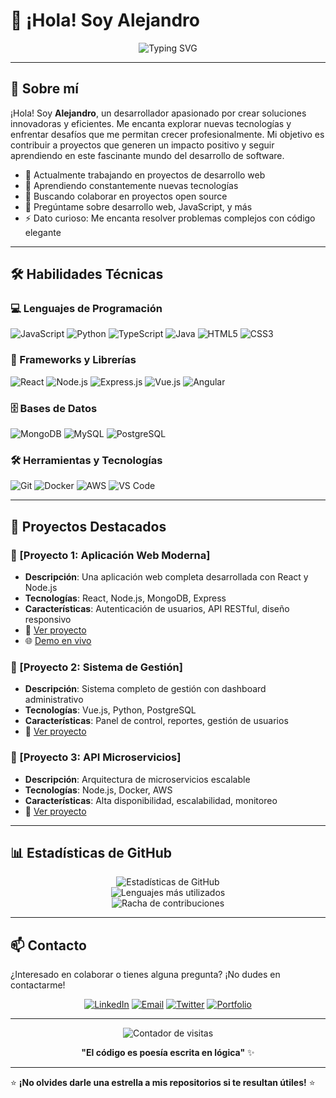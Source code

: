 # 👋 ¡Hola! Soy Alejandro

<div align="center">
  <img src="https://readme-typing-svg.herokuapp.com?font=Fira+Code&pause=1000&color=2196F3&center=true&vCenter=true&width=435&lines=Desarrollador+Full+Stack;Apasionado+por+la+tecnología;Siempre+aprendiendo+algo+nuevo" alt="Typing SVG" />
</div>

---

## 🚀 Sobre mí

¡Hola! Soy **Alejandro**, un desarrollador apasionado por crear soluciones innovadoras y eficientes. Me encanta explorar nuevas tecnologías y enfrentar desafíos que me permitan crecer profesionalmente. Mi objetivo es contribuir a proyectos que generen un impacto positivo y seguir aprendiendo en este fascinante mundo del desarrollo de software.

- 🔭 Actualmente trabajando en proyectos de desarrollo web
- 🌱 Aprendiendo constantemente nuevas tecnologías
- 👯 Buscando colaborar en proyectos open source
- 💬 Pregúntame sobre desarrollo web, JavaScript, y más
- ⚡ Dato curioso: Me encanta resolver problemas complejos con código elegante

---

## 🛠️ Habilidades Técnicas

### 💻 Lenguajes de Programación
![JavaScript](https://img.shields.io/badge/JavaScript-F7DF1E?style=for-the-badge&logo=javascript&logoColor=black)
![Python](https://img.shields.io/badge/Python-3776AB?style=for-the-badge&logo=python&logoColor=white)
![TypeScript](https://img.shields.io/badge/TypeScript-007ACC?style=for-the-badge&logo=typescript&logoColor=white)
![Java](https://img.shields.io/badge/Java-ED8B00?style=for-the-badge&logo=java&logoColor=white)
![HTML5](https://img.shields.io/badge/HTML5-E34F26?style=for-the-badge&logo=html5&logoColor=white)
![CSS3](https://img.shields.io/badge/CSS3-1572B6?style=for-the-badge&logo=css3&logoColor=white)

### 🚀 Frameworks y Librerías
![React](https://img.shields.io/badge/React-20232A?style=for-the-badge&logo=react&logoColor=61DAFB)
![Node.js](https://img.shields.io/badge/Node.js-43853D?style=for-the-badge&logo=node.js&logoColor=white)
![Express.js](https://img.shields.io/badge/Express.js-404D59?style=for-the-badge)
![Vue.js](https://img.shields.io/badge/Vue.js-35495E?style=for-the-badge&logo=vue.js&logoColor=4FC08D)
![Angular](https://img.shields.io/badge/Angular-DD0031?style=for-the-badge&logo=angular&logoColor=white)

### 🗄️ Bases de Datos
![MongoDB](https://img.shields.io/badge/MongoDB-4EA94B?style=for-the-badge&logo=mongodb&logoColor=white)
![MySQL](https://img.shields.io/badge/MySQL-00000F?style=for-the-badge&logo=mysql&logoColor=white)
![PostgreSQL](https://img.shields.io/badge/PostgreSQL-316192?style=for-the-badge&logo=postgresql&logoColor=white)

### 🛠️ Herramientas y Tecnologías
![Git](https://img.shields.io/badge/Git-F05032?style=for-the-badge&logo=git&logoColor=white)
![Docker](https://img.shields.io/badge/Docker-2496ED?style=for-the-badge&logo=docker&logoColor=white)
![AWS](https://img.shields.io/badge/AWS-232F3E?style=for-the-badge&logo=amazon-aws&logoColor=white)
![VS Code](https://img.shields.io/badge/VS_Code-007ACC?style=for-the-badge&logo=visual-studio-code&logoColor=white)

---

## 🌟 Proyectos Destacados

### 📱 [Proyecto 1: Aplicación Web Moderna]
- **Descripción**: Una aplicación web completa desarrollada con React y Node.js
- **Tecnologías**: React, Node.js, MongoDB, Express
- **Características**: Autenticación de usuarios, API RESTful, diseño responsivo
- 🔗 [Ver proyecto](https://github.com/alezzz23/proyecto1)
- 🌐 [Demo en vivo](https://proyecto1-demo.com)

### 🎯 [Proyecto 2: Sistema de Gestión]
- **Descripción**: Sistema completo de gestión con dashboard administrativo
- **Tecnologías**: Vue.js, Python, PostgreSQL
- **Características**: Panel de control, reportes, gestión de usuarios
- 🔗 [Ver proyecto](https://github.com/alezzz23/proyecto2)

### 🚀 [Proyecto 3: API Microservicios]
- **Descripción**: Arquitectura de microservicios escalable
- **Tecnologías**: Node.js, Docker, AWS
- **Características**: Alta disponibilidad, escalabilidad, monitoreo
- 🔗 [Ver proyecto](https://github.com/alezzz23/proyecto3)

---

## 📊 Estadísticas de GitHub

<div align="center">
  <img src="https://github-readme-stats.vercel.app/api?username=alezzz23&show_icons=true&theme=radical" alt="Estadísticas de GitHub" />
</div>

<div align="center">
  <img src="https://github-readme-stats.vercel.app/api/top-langs/?username=alezzz23&layout=compact&theme=radical" alt="Lenguajes más utilizados" />
</div>

<div align="center">
  <img src="https://github-readme-streak-stats.herokuapp.com/?user=alezzz23&theme=radical" alt="Racha de contribuciones" />
</div>

---

## 📫 Contacto

¿Interesado en colaborar o tienes alguna pregunta? ¡No dudes en contactarme!

<div align="center">
  
[![LinkedIn](https://img.shields.io/badge/LinkedIn-0077B5?style=for-the-badge&logo=linkedin&logoColor=white)](https://linkedin.com/in/alejandro-dev)
[![Email](https://img.shields.io/badge/Email-D14836?style=for-the-badge&logo=gmail&logoColor=white)](mailto:alejandro.dev@email.com)
[![Twitter](https://img.shields.io/badge/Twitter-1DA1F2?style=for-the-badge&logo=twitter&logoColor=white)](https://twitter.com/alezzz23)
[![Portfolio](https://img.shields.io/badge/Portfolio-000000?style=for-the-badge&logo=About.me&logoColor=white)](https://alejandro-portfolio.com)

</div>

---

<div align="center">
  <img src="https://komarev.com/ghpvc/?username=alezzz23&color=blueviolet&style=flat-square&label=Visitas+al+perfil" alt="Contador de visitas" />
</div>

<div align="center">
  
**"El código es poesía escrita en lógica"** ✨

</div>

---

⭐️ **¡No olvides darle una estrella a mis repositorios si te resultan útiles!** ⭐️
